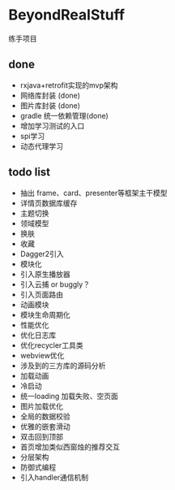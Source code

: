 # BeyondRealStuff
练手项目

## done
- rxjava+retrofit实现的mvp架构
- 网络库封装 (done)
- 图片库封装 (done)
- gradle 统一依赖管理(done)
- 增加学习测试的入口
- spi学习
- 动态代理学习

## todo list
- 抽出 frame、card、presenter等框架主干模型
- 详情页数据库缓存
- 主题切换
- 领域模型
- 换肤
- 收藏
- Dagger2引入
- 模块化
- 引入原生播放器
- 引入云捕 or buggly？
- 引入页面路由
- 动画模块
- 模块生命周期化
- 性能优化
- 优化日志库
- 优化recycler工具类
- webview优化
- 涉及到的三方库的源码分析
- 加载动画
- 冷启动
- 统一loading 加载失败、空页面
- 图片加载优化
- 全局的数据校验
- 优雅的嵌套滑动
- 双击回到顶部
- 首页增加类似西窗烛的推荐交互
- 分层架构
- 防御式编程
- 引入handler通信机制
